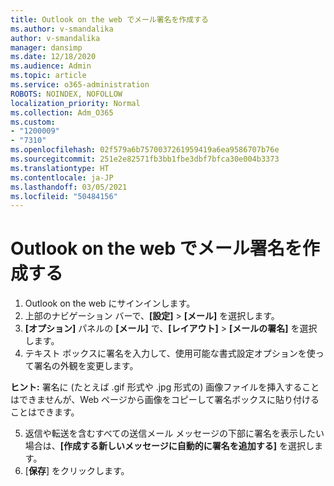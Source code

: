 ```yaml
---
title: Outlook on the web でメール署名を作成する
ms.author: v-smandalika
author: v-smandalika
manager: dansimp
ms.date: 12/18/2020
ms.audience: Admin
ms.topic: article
ms.service: o365-administration
ROBOTS: NOINDEX, NOFOLLOW
localization_priority: Normal
ms.collection: Adm_O365
ms.custom:
- "1200009"
- "7310"
ms.openlocfilehash: 02f579a6b7570037261959419a6ea9586707b76e
ms.sourcegitcommit: 251e2e82571fb3bb1fbe3dbf7bfca30e004b3373
ms.translationtype: HT
ms.contentlocale: ja-JP
ms.lasthandoff: 03/05/2021
ms.locfileid: "50484156"
---
```

# <a name="create-an-email-signature-in-outlook-on-the-web"></a>Outlook on the web でメール署名を作成する

1. Outlook on the web にサインインします。
2. 上部のナビゲーション バーで、**[設定]** > **[メール]** を選択します。
3. **[オプション]** パネルの **[メール]** で、**[レイアウト]** > **[メールの署名]** を選択します。
4. テキスト ボックスに署名を入力して、使用可能な書式設定オプションを使って署名の外観を変更します。

**ヒント:** 署名に (たとえば .gif 形式や .jpg 形式の) 画像ファイルを挿入することはできませんが、Web ページから画像をコピーして署名ボックスに貼り付けることはできます。

5. 返信や転送を含むすべての送信メール メッセージの下部に署名を表示したい場合は、**[作成する新しいメッセージに自動的に署名を追加する]** を選択します。
6. [**保存**] をクリックします。
